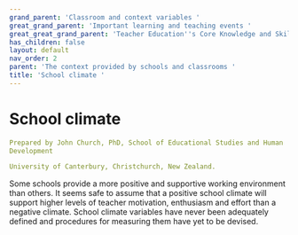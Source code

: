 ```yaml
---
grand_parent: 'Classroom and context variables '
great_grand_parent: 'Important learning and teaching events '
great_great_grand_parent: 'Teacher Education''s Core Knowledge and Skills.'
has_children: false
layout: default
nav_order: 2
parent: 'The context provided by schools and classrooms '
title: 'School climate '
---
```

# School climate


```yaml
Prepared by John Church, PhD, School of Educational Studies and Human
Development

University of Canterbury, Christchurch, New Zealand.
```


Some schools provide a more positive and supportive working environment
than others. It seems safe to assume that a positive school climate will
support higher levels of teacher motivation, enthusiasm and effort than
a negative climate. School climate variables have never been adequately
defined and procedures for measuring them have yet to be devised.
